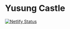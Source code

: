 # Yusung Castle

[![Netlify Status](https://api.netlify.com/api/v1/badges/4c84e06c-89f4-4e58-a4b4-b2585668570b/deploy-status)](https://app.netlify.com/sites/ysc/deploys)

